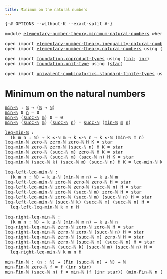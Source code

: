 ```yaml
---
title: Minimum on the natural numbers
---
```


<pre class="Agda"><a id="56" class="Symbol">{-#</a> <a id="60" class="Keyword">OPTIONS</a> <a id="68" class="Pragma">--without-K</a> <a id="80" class="Pragma">--exact-split</a> <a id="94" class="Symbol">#-}</a>

<a id="99" class="Keyword">module</a> <a id="106" href="elementary-number-theory.minimum-natural-numbers.html" class="Module">elementary-number-theory.minimum-natural-numbers</a> <a id="155" class="Keyword">where</a>

<a id="162" class="Keyword">open</a> <a id="167" class="Keyword">import</a> <a id="174" href="elementary-number-theory.inequality-natural-numbers.html" class="Module">elementary-number-theory.inequality-natural-numbers</a> <a id="226" class="Keyword">using</a> <a id="232" class="Symbol">(</a><a id="233" href="elementary-number-theory.inequality-natural-numbers.html#1780" class="Function Operator">_≤-ℕ_</a><a id="238" class="Symbol">)</a>
<a id="240" class="Keyword">open</a> <a id="245" class="Keyword">import</a> <a id="252" href="elementary-number-theory.natural-numbers.html" class="Module">elementary-number-theory.natural-numbers</a> <a id="293" class="Keyword">using</a> <a id="299" class="Symbol">(</a><a id="300" href="elementary-number-theory.natural-numbers.html#1458" class="Datatype">ℕ</a><a id="301" class="Symbol">;</a> <a id="303" href="elementary-number-theory.natural-numbers.html#1479" class="InductiveConstructor">zero-ℕ</a><a id="309" class="Symbol">;</a> <a id="311" href="elementary-number-theory.natural-numbers.html#1492" class="InductiveConstructor">succ-ℕ</a><a id="317" class="Symbol">)</a>

<a id="320" class="Keyword">open</a> <a id="325" class="Keyword">import</a> <a id="332" href="foundation.coproduct-types.html" class="Module">foundation.coproduct-types</a> <a id="359" class="Keyword">using</a> <a id="365" class="Symbol">(</a><a id="366" href="foundation.coproduct-types.html#1253" class="InductiveConstructor">inl</a><a id="369" class="Symbol">;</a> <a id="371" href="foundation.coproduct-types.html#1276" class="InductiveConstructor">inr</a><a id="374" class="Symbol">)</a>
<a id="376" class="Keyword">open</a> <a id="381" class="Keyword">import</a> <a id="388" href="foundation.unit-type.html" class="Module">foundation.unit-type</a> <a id="409" class="Keyword">using</a> <a id="415" class="Symbol">(</a><a id="416" href="foundation.unit-type.html#1108" class="InductiveConstructor">star</a><a id="420" class="Symbol">)</a>

<a id="423" class="Keyword">open</a> <a id="428" class="Keyword">import</a> <a id="435" href="univalent-combinatorics.standard-finite-types.html" class="Module">univalent-combinatorics.standard-finite-types</a> <a id="481" class="Keyword">using</a> <a id="487" class="Symbol">(</a><a id="488" href="univalent-combinatorics.standard-finite-types.html#2149" class="Function">Fin</a><a id="491" class="Symbol">)</a>
</pre>
# Minimum on the natural numbers

<pre class="Agda"><a id="min-ℕ"></a><a id="540" href="elementary-number-theory.minimum-natural-numbers.html#540" class="Function">min-ℕ</a> <a id="546" class="Symbol">:</a> <a id="548" href="elementary-number-theory.natural-numbers.html#1458" class="Datatype">ℕ</a> <a id="550" class="Symbol">→</a> <a id="552" class="Symbol">(</a><a id="553" href="elementary-number-theory.natural-numbers.html#1458" class="Datatype">ℕ</a> <a id="555" class="Symbol">→</a> <a id="557" href="elementary-number-theory.natural-numbers.html#1458" class="Datatype">ℕ</a><a id="558" class="Symbol">)</a>
<a id="560" href="elementary-number-theory.minimum-natural-numbers.html#540" class="Function">min-ℕ</a> <a id="566" class="Number">0</a> <a id="568" href="elementary-number-theory.minimum-natural-numbers.html#568" class="Bound">n</a> <a id="570" class="Symbol">=</a> <a id="572" class="Number">0</a>
<a id="574" href="elementary-number-theory.minimum-natural-numbers.html#540" class="Function">min-ℕ</a> <a id="580" class="Symbol">(</a><a id="581" href="elementary-number-theory.natural-numbers.html#1492" class="InductiveConstructor">succ-ℕ</a> <a id="588" href="elementary-number-theory.minimum-natural-numbers.html#588" class="Bound">m</a><a id="589" class="Symbol">)</a> <a id="591" class="Number">0</a> <a id="593" class="Symbol">=</a> <a id="595" class="Number">0</a>
<a id="597" href="elementary-number-theory.minimum-natural-numbers.html#540" class="Function">min-ℕ</a> <a id="603" class="Symbol">(</a><a id="604" href="elementary-number-theory.natural-numbers.html#1492" class="InductiveConstructor">succ-ℕ</a> <a id="611" href="elementary-number-theory.minimum-natural-numbers.html#611" class="Bound">m</a><a id="612" class="Symbol">)</a> <a id="614" class="Symbol">(</a><a id="615" href="elementary-number-theory.natural-numbers.html#1492" class="InductiveConstructor">succ-ℕ</a> <a id="622" href="elementary-number-theory.minimum-natural-numbers.html#622" class="Bound">n</a><a id="623" class="Symbol">)</a> <a id="625" class="Symbol">=</a> <a id="627" href="elementary-number-theory.natural-numbers.html#1492" class="InductiveConstructor">succ-ℕ</a> <a id="634" class="Symbol">(</a><a id="635" href="elementary-number-theory.minimum-natural-numbers.html#540" class="Function">min-ℕ</a> <a id="641" href="elementary-number-theory.minimum-natural-numbers.html#611" class="Bound">m</a> <a id="643" href="elementary-number-theory.minimum-natural-numbers.html#622" class="Bound">n</a><a id="644" class="Symbol">)</a>

<a id="leq-min-ℕ"></a><a id="647" href="elementary-number-theory.minimum-natural-numbers.html#647" class="Function">leq-min-ℕ</a> <a id="657" class="Symbol">:</a>
  <a id="661" class="Symbol">(</a><a id="662" href="elementary-number-theory.minimum-natural-numbers.html#662" class="Bound">k</a> <a id="664" href="elementary-number-theory.minimum-natural-numbers.html#664" class="Bound">m</a> <a id="666" href="elementary-number-theory.minimum-natural-numbers.html#666" class="Bound">n</a> <a id="668" class="Symbol">:</a> <a id="670" href="elementary-number-theory.natural-numbers.html#1458" class="Datatype">ℕ</a><a id="671" class="Symbol">)</a> <a id="673" class="Symbol">→</a> <a id="675" href="elementary-number-theory.minimum-natural-numbers.html#662" class="Bound">k</a> <a id="677" href="elementary-number-theory.inequality-natural-numbers.html#1780" class="Function Operator">≤-ℕ</a> <a id="681" href="elementary-number-theory.minimum-natural-numbers.html#664" class="Bound">m</a> <a id="683" class="Symbol">→</a> <a id="685" href="elementary-number-theory.minimum-natural-numbers.html#662" class="Bound">k</a> <a id="687" href="elementary-number-theory.inequality-natural-numbers.html#1780" class="Function Operator">≤-ℕ</a> <a id="691" href="elementary-number-theory.minimum-natural-numbers.html#666" class="Bound">n</a> <a id="693" class="Symbol">→</a> <a id="695" href="elementary-number-theory.minimum-natural-numbers.html#662" class="Bound">k</a> <a id="697" href="elementary-number-theory.inequality-natural-numbers.html#1780" class="Function Operator">≤-ℕ</a> <a id="701" class="Symbol">(</a><a id="702" href="elementary-number-theory.minimum-natural-numbers.html#540" class="Function">min-ℕ</a> <a id="708" href="elementary-number-theory.minimum-natural-numbers.html#664" class="Bound">m</a> <a id="710" href="elementary-number-theory.minimum-natural-numbers.html#666" class="Bound">n</a><a id="711" class="Symbol">)</a>
<a id="713" href="elementary-number-theory.minimum-natural-numbers.html#647" class="Function">leq-min-ℕ</a> <a id="723" href="elementary-number-theory.natural-numbers.html#1479" class="InductiveConstructor">zero-ℕ</a> <a id="730" href="elementary-number-theory.natural-numbers.html#1479" class="InductiveConstructor">zero-ℕ</a> <a id="737" href="elementary-number-theory.natural-numbers.html#1479" class="InductiveConstructor">zero-ℕ</a> <a id="744" href="elementary-number-theory.minimum-natural-numbers.html#744" class="Bound">H</a> <a id="746" href="elementary-number-theory.minimum-natural-numbers.html#746" class="Bound">K</a> <a id="748" class="Symbol">=</a> <a id="750" href="foundation.unit-type.html#1108" class="InductiveConstructor">star</a>
<a id="755" href="elementary-number-theory.minimum-natural-numbers.html#647" class="Function">leq-min-ℕ</a> <a id="765" href="elementary-number-theory.natural-numbers.html#1479" class="InductiveConstructor">zero-ℕ</a> <a id="772" href="elementary-number-theory.natural-numbers.html#1479" class="InductiveConstructor">zero-ℕ</a> <a id="779" class="Symbol">(</a><a id="780" href="elementary-number-theory.natural-numbers.html#1492" class="InductiveConstructor">succ-ℕ</a> <a id="787" href="elementary-number-theory.minimum-natural-numbers.html#787" class="Bound">n</a><a id="788" class="Symbol">)</a> <a id="790" href="elementary-number-theory.minimum-natural-numbers.html#790" class="Bound">H</a> <a id="792" href="elementary-number-theory.minimum-natural-numbers.html#792" class="Bound">K</a> <a id="794" class="Symbol">=</a> <a id="796" href="foundation.unit-type.html#1108" class="InductiveConstructor">star</a>
<a id="801" href="elementary-number-theory.minimum-natural-numbers.html#647" class="Function">leq-min-ℕ</a> <a id="811" href="elementary-number-theory.natural-numbers.html#1479" class="InductiveConstructor">zero-ℕ</a> <a id="818" class="Symbol">(</a><a id="819" href="elementary-number-theory.natural-numbers.html#1492" class="InductiveConstructor">succ-ℕ</a> <a id="826" href="elementary-number-theory.minimum-natural-numbers.html#826" class="Bound">m</a><a id="827" class="Symbol">)</a> <a id="829" href="elementary-number-theory.natural-numbers.html#1479" class="InductiveConstructor">zero-ℕ</a> <a id="836" href="elementary-number-theory.minimum-natural-numbers.html#836" class="Bound">H</a> <a id="838" href="elementary-number-theory.minimum-natural-numbers.html#838" class="Bound">K</a> <a id="840" class="Symbol">=</a> <a id="842" href="foundation.unit-type.html#1108" class="InductiveConstructor">star</a>
<a id="847" href="elementary-number-theory.minimum-natural-numbers.html#647" class="Function">leq-min-ℕ</a> <a id="857" href="elementary-number-theory.natural-numbers.html#1479" class="InductiveConstructor">zero-ℕ</a> <a id="864" class="Symbol">(</a><a id="865" href="elementary-number-theory.natural-numbers.html#1492" class="InductiveConstructor">succ-ℕ</a> <a id="872" href="elementary-number-theory.minimum-natural-numbers.html#872" class="Bound">m</a><a id="873" class="Symbol">)</a> <a id="875" class="Symbol">(</a><a id="876" href="elementary-number-theory.natural-numbers.html#1492" class="InductiveConstructor">succ-ℕ</a> <a id="883" href="elementary-number-theory.minimum-natural-numbers.html#883" class="Bound">n</a><a id="884" class="Symbol">)</a> <a id="886" href="elementary-number-theory.minimum-natural-numbers.html#886" class="Bound">H</a> <a id="888" href="elementary-number-theory.minimum-natural-numbers.html#888" class="Bound">K</a> <a id="890" class="Symbol">=</a> <a id="892" href="foundation.unit-type.html#1108" class="InductiveConstructor">star</a>
<a id="897" href="elementary-number-theory.minimum-natural-numbers.html#647" class="Function">leq-min-ℕ</a> <a id="907" class="Symbol">(</a><a id="908" href="elementary-number-theory.natural-numbers.html#1492" class="InductiveConstructor">succ-ℕ</a> <a id="915" href="elementary-number-theory.minimum-natural-numbers.html#915" class="Bound">k</a><a id="916" class="Symbol">)</a> <a id="918" class="Symbol">(</a><a id="919" href="elementary-number-theory.natural-numbers.html#1492" class="InductiveConstructor">succ-ℕ</a> <a id="926" href="elementary-number-theory.minimum-natural-numbers.html#926" class="Bound">m</a><a id="927" class="Symbol">)</a> <a id="929" class="Symbol">(</a><a id="930" href="elementary-number-theory.natural-numbers.html#1492" class="InductiveConstructor">succ-ℕ</a> <a id="937" href="elementary-number-theory.minimum-natural-numbers.html#937" class="Bound">n</a><a id="938" class="Symbol">)</a> <a id="940" href="elementary-number-theory.minimum-natural-numbers.html#940" class="Bound">H</a> <a id="942" href="elementary-number-theory.minimum-natural-numbers.html#942" class="Bound">K</a> <a id="944" class="Symbol">=</a> <a id="946" href="elementary-number-theory.minimum-natural-numbers.html#647" class="Function">leq-min-ℕ</a> <a id="956" href="elementary-number-theory.minimum-natural-numbers.html#915" class="Bound">k</a> <a id="958" href="elementary-number-theory.minimum-natural-numbers.html#926" class="Bound">m</a> <a id="960" href="elementary-number-theory.minimum-natural-numbers.html#937" class="Bound">n</a> <a id="962" href="elementary-number-theory.minimum-natural-numbers.html#940" class="Bound">H</a> <a id="964" href="elementary-number-theory.minimum-natural-numbers.html#942" class="Bound">K</a>

<a id="leq-left-leq-min-ℕ"></a><a id="967" href="elementary-number-theory.minimum-natural-numbers.html#967" class="Function">leq-left-leq-min-ℕ</a> <a id="986" class="Symbol">:</a>
  <a id="990" class="Symbol">(</a><a id="991" href="elementary-number-theory.minimum-natural-numbers.html#991" class="Bound">k</a> <a id="993" href="elementary-number-theory.minimum-natural-numbers.html#993" class="Bound">m</a> <a id="995" href="elementary-number-theory.minimum-natural-numbers.html#995" class="Bound">n</a> <a id="997" class="Symbol">:</a> <a id="999" href="elementary-number-theory.natural-numbers.html#1458" class="Datatype">ℕ</a><a id="1000" class="Symbol">)</a> <a id="1002" class="Symbol">→</a> <a id="1004" href="elementary-number-theory.minimum-natural-numbers.html#991" class="Bound">k</a> <a id="1006" href="elementary-number-theory.inequality-natural-numbers.html#1780" class="Function Operator">≤-ℕ</a> <a id="1010" class="Symbol">(</a><a id="1011" href="elementary-number-theory.minimum-natural-numbers.html#540" class="Function">min-ℕ</a> <a id="1017" href="elementary-number-theory.minimum-natural-numbers.html#993" class="Bound">m</a> <a id="1019" href="elementary-number-theory.minimum-natural-numbers.html#995" class="Bound">n</a><a id="1020" class="Symbol">)</a> <a id="1022" class="Symbol">→</a> <a id="1024" href="elementary-number-theory.minimum-natural-numbers.html#991" class="Bound">k</a> <a id="1026" href="elementary-number-theory.inequality-natural-numbers.html#1780" class="Function Operator">≤-ℕ</a> <a id="1030" href="elementary-number-theory.minimum-natural-numbers.html#993" class="Bound">m</a>
<a id="1032" href="elementary-number-theory.minimum-natural-numbers.html#967" class="Function">leq-left-leq-min-ℕ</a> <a id="1051" href="elementary-number-theory.natural-numbers.html#1479" class="InductiveConstructor">zero-ℕ</a> <a id="1058" href="elementary-number-theory.natural-numbers.html#1479" class="InductiveConstructor">zero-ℕ</a> <a id="1065" href="elementary-number-theory.natural-numbers.html#1479" class="InductiveConstructor">zero-ℕ</a> <a id="1072" href="elementary-number-theory.minimum-natural-numbers.html#1072" class="Bound">H</a> <a id="1074" class="Symbol">=</a> <a id="1076" href="foundation.unit-type.html#1108" class="InductiveConstructor">star</a>
<a id="1081" href="elementary-number-theory.minimum-natural-numbers.html#967" class="Function">leq-left-leq-min-ℕ</a> <a id="1100" href="elementary-number-theory.natural-numbers.html#1479" class="InductiveConstructor">zero-ℕ</a> <a id="1107" href="elementary-number-theory.natural-numbers.html#1479" class="InductiveConstructor">zero-ℕ</a> <a id="1114" class="Symbol">(</a><a id="1115" href="elementary-number-theory.natural-numbers.html#1492" class="InductiveConstructor">succ-ℕ</a> <a id="1122" href="elementary-number-theory.minimum-natural-numbers.html#1122" class="Bound">n</a><a id="1123" class="Symbol">)</a> <a id="1125" href="elementary-number-theory.minimum-natural-numbers.html#1125" class="Bound">H</a> <a id="1127" class="Symbol">=</a> <a id="1129" href="foundation.unit-type.html#1108" class="InductiveConstructor">star</a>
<a id="1134" href="elementary-number-theory.minimum-natural-numbers.html#967" class="Function">leq-left-leq-min-ℕ</a> <a id="1153" href="elementary-number-theory.natural-numbers.html#1479" class="InductiveConstructor">zero-ℕ</a> <a id="1160" class="Symbol">(</a><a id="1161" href="elementary-number-theory.natural-numbers.html#1492" class="InductiveConstructor">succ-ℕ</a> <a id="1168" href="elementary-number-theory.minimum-natural-numbers.html#1168" class="Bound">m</a><a id="1169" class="Symbol">)</a> <a id="1171" href="elementary-number-theory.natural-numbers.html#1479" class="InductiveConstructor">zero-ℕ</a> <a id="1178" href="elementary-number-theory.minimum-natural-numbers.html#1178" class="Bound">H</a> <a id="1180" class="Symbol">=</a> <a id="1182" href="foundation.unit-type.html#1108" class="InductiveConstructor">star</a>
<a id="1187" href="elementary-number-theory.minimum-natural-numbers.html#967" class="Function">leq-left-leq-min-ℕ</a> <a id="1206" href="elementary-number-theory.natural-numbers.html#1479" class="InductiveConstructor">zero-ℕ</a> <a id="1213" class="Symbol">(</a><a id="1214" href="elementary-number-theory.natural-numbers.html#1492" class="InductiveConstructor">succ-ℕ</a> <a id="1221" href="elementary-number-theory.minimum-natural-numbers.html#1221" class="Bound">m</a><a id="1222" class="Symbol">)</a> <a id="1224" class="Symbol">(</a><a id="1225" href="elementary-number-theory.natural-numbers.html#1492" class="InductiveConstructor">succ-ℕ</a> <a id="1232" href="elementary-number-theory.minimum-natural-numbers.html#1232" class="Bound">n</a><a id="1233" class="Symbol">)</a> <a id="1235" href="elementary-number-theory.minimum-natural-numbers.html#1235" class="Bound">H</a> <a id="1237" class="Symbol">=</a> <a id="1239" href="foundation.unit-type.html#1108" class="InductiveConstructor">star</a>
<a id="1244" href="elementary-number-theory.minimum-natural-numbers.html#967" class="Function">leq-left-leq-min-ℕ</a> <a id="1263" class="Symbol">(</a><a id="1264" href="elementary-number-theory.natural-numbers.html#1492" class="InductiveConstructor">succ-ℕ</a> <a id="1271" href="elementary-number-theory.minimum-natural-numbers.html#1271" class="Bound">k</a><a id="1272" class="Symbol">)</a> <a id="1274" class="Symbol">(</a><a id="1275" href="elementary-number-theory.natural-numbers.html#1492" class="InductiveConstructor">succ-ℕ</a> <a id="1282" href="elementary-number-theory.minimum-natural-numbers.html#1282" class="Bound">m</a><a id="1283" class="Symbol">)</a> <a id="1285" class="Symbol">(</a><a id="1286" href="elementary-number-theory.natural-numbers.html#1492" class="InductiveConstructor">succ-ℕ</a> <a id="1293" href="elementary-number-theory.minimum-natural-numbers.html#1293" class="Bound">n</a><a id="1294" class="Symbol">)</a> <a id="1296" href="elementary-number-theory.minimum-natural-numbers.html#1296" class="Bound">H</a> <a id="1298" class="Symbol">=</a>
  <a id="1302" href="elementary-number-theory.minimum-natural-numbers.html#967" class="Function">leq-left-leq-min-ℕ</a> <a id="1321" href="elementary-number-theory.minimum-natural-numbers.html#1271" class="Bound">k</a> <a id="1323" href="elementary-number-theory.minimum-natural-numbers.html#1282" class="Bound">m</a> <a id="1325" href="elementary-number-theory.minimum-natural-numbers.html#1293" class="Bound">n</a> <a id="1327" href="elementary-number-theory.minimum-natural-numbers.html#1296" class="Bound">H</a>

<a id="leq-right-leq-min-ℕ"></a><a id="1330" href="elementary-number-theory.minimum-natural-numbers.html#1330" class="Function">leq-right-leq-min-ℕ</a> <a id="1350" class="Symbol">:</a>
  <a id="1354" class="Symbol">(</a><a id="1355" href="elementary-number-theory.minimum-natural-numbers.html#1355" class="Bound">k</a> <a id="1357" href="elementary-number-theory.minimum-natural-numbers.html#1357" class="Bound">m</a> <a id="1359" href="elementary-number-theory.minimum-natural-numbers.html#1359" class="Bound">n</a> <a id="1361" class="Symbol">:</a> <a id="1363" href="elementary-number-theory.natural-numbers.html#1458" class="Datatype">ℕ</a><a id="1364" class="Symbol">)</a> <a id="1366" class="Symbol">→</a> <a id="1368" href="elementary-number-theory.minimum-natural-numbers.html#1355" class="Bound">k</a> <a id="1370" href="elementary-number-theory.inequality-natural-numbers.html#1780" class="Function Operator">≤-ℕ</a> <a id="1374" class="Symbol">(</a><a id="1375" href="elementary-number-theory.minimum-natural-numbers.html#540" class="Function">min-ℕ</a> <a id="1381" href="elementary-number-theory.minimum-natural-numbers.html#1357" class="Bound">m</a> <a id="1383" href="elementary-number-theory.minimum-natural-numbers.html#1359" class="Bound">n</a><a id="1384" class="Symbol">)</a> <a id="1386" class="Symbol">→</a> <a id="1388" href="elementary-number-theory.minimum-natural-numbers.html#1355" class="Bound">k</a> <a id="1390" href="elementary-number-theory.inequality-natural-numbers.html#1780" class="Function Operator">≤-ℕ</a> <a id="1394" href="elementary-number-theory.minimum-natural-numbers.html#1359" class="Bound">n</a>
<a id="1396" href="elementary-number-theory.minimum-natural-numbers.html#1330" class="Function">leq-right-leq-min-ℕ</a> <a id="1416" href="elementary-number-theory.natural-numbers.html#1479" class="InductiveConstructor">zero-ℕ</a> <a id="1423" href="elementary-number-theory.natural-numbers.html#1479" class="InductiveConstructor">zero-ℕ</a> <a id="1430" href="elementary-number-theory.natural-numbers.html#1479" class="InductiveConstructor">zero-ℕ</a> <a id="1437" href="elementary-number-theory.minimum-natural-numbers.html#1437" class="Bound">H</a> <a id="1439" class="Symbol">=</a> <a id="1441" href="foundation.unit-type.html#1108" class="InductiveConstructor">star</a>
<a id="1446" href="elementary-number-theory.minimum-natural-numbers.html#1330" class="Function">leq-right-leq-min-ℕ</a> <a id="1466" href="elementary-number-theory.natural-numbers.html#1479" class="InductiveConstructor">zero-ℕ</a> <a id="1473" href="elementary-number-theory.natural-numbers.html#1479" class="InductiveConstructor">zero-ℕ</a> <a id="1480" class="Symbol">(</a><a id="1481" href="elementary-number-theory.natural-numbers.html#1492" class="InductiveConstructor">succ-ℕ</a> <a id="1488" href="elementary-number-theory.minimum-natural-numbers.html#1488" class="Bound">n</a><a id="1489" class="Symbol">)</a> <a id="1491" href="elementary-number-theory.minimum-natural-numbers.html#1491" class="Bound">H</a> <a id="1493" class="Symbol">=</a> <a id="1495" href="foundation.unit-type.html#1108" class="InductiveConstructor">star</a>
<a id="1500" href="elementary-number-theory.minimum-natural-numbers.html#1330" class="Function">leq-right-leq-min-ℕ</a> <a id="1520" href="elementary-number-theory.natural-numbers.html#1479" class="InductiveConstructor">zero-ℕ</a> <a id="1527" class="Symbol">(</a><a id="1528" href="elementary-number-theory.natural-numbers.html#1492" class="InductiveConstructor">succ-ℕ</a> <a id="1535" href="elementary-number-theory.minimum-natural-numbers.html#1535" class="Bound">m</a><a id="1536" class="Symbol">)</a> <a id="1538" href="elementary-number-theory.natural-numbers.html#1479" class="InductiveConstructor">zero-ℕ</a> <a id="1545" href="elementary-number-theory.minimum-natural-numbers.html#1545" class="Bound">H</a> <a id="1547" class="Symbol">=</a> <a id="1549" href="foundation.unit-type.html#1108" class="InductiveConstructor">star</a>
<a id="1554" href="elementary-number-theory.minimum-natural-numbers.html#1330" class="Function">leq-right-leq-min-ℕ</a> <a id="1574" href="elementary-number-theory.natural-numbers.html#1479" class="InductiveConstructor">zero-ℕ</a> <a id="1581" class="Symbol">(</a><a id="1582" href="elementary-number-theory.natural-numbers.html#1492" class="InductiveConstructor">succ-ℕ</a> <a id="1589" href="elementary-number-theory.minimum-natural-numbers.html#1589" class="Bound">m</a><a id="1590" class="Symbol">)</a> <a id="1592" class="Symbol">(</a><a id="1593" href="elementary-number-theory.natural-numbers.html#1492" class="InductiveConstructor">succ-ℕ</a> <a id="1600" href="elementary-number-theory.minimum-natural-numbers.html#1600" class="Bound">n</a><a id="1601" class="Symbol">)</a> <a id="1603" href="elementary-number-theory.minimum-natural-numbers.html#1603" class="Bound">H</a> <a id="1605" class="Symbol">=</a> <a id="1607" href="foundation.unit-type.html#1108" class="InductiveConstructor">star</a>
<a id="1612" href="elementary-number-theory.minimum-natural-numbers.html#1330" class="Function">leq-right-leq-min-ℕ</a> <a id="1632" class="Symbol">(</a><a id="1633" href="elementary-number-theory.natural-numbers.html#1492" class="InductiveConstructor">succ-ℕ</a> <a id="1640" href="elementary-number-theory.minimum-natural-numbers.html#1640" class="Bound">k</a><a id="1641" class="Symbol">)</a> <a id="1643" class="Symbol">(</a><a id="1644" href="elementary-number-theory.natural-numbers.html#1492" class="InductiveConstructor">succ-ℕ</a> <a id="1651" href="elementary-number-theory.minimum-natural-numbers.html#1651" class="Bound">m</a><a id="1652" class="Symbol">)</a> <a id="1654" class="Symbol">(</a><a id="1655" href="elementary-number-theory.natural-numbers.html#1492" class="InductiveConstructor">succ-ℕ</a> <a id="1662" href="elementary-number-theory.minimum-natural-numbers.html#1662" class="Bound">n</a><a id="1663" class="Symbol">)</a> <a id="1665" href="elementary-number-theory.minimum-natural-numbers.html#1665" class="Bound">H</a> <a id="1667" class="Symbol">=</a>
  <a id="1671" href="elementary-number-theory.minimum-natural-numbers.html#1330" class="Function">leq-right-leq-min-ℕ</a> <a id="1691" href="elementary-number-theory.minimum-natural-numbers.html#1640" class="Bound">k</a> <a id="1693" href="elementary-number-theory.minimum-natural-numbers.html#1651" class="Bound">m</a> <a id="1695" href="elementary-number-theory.minimum-natural-numbers.html#1662" class="Bound">n</a> <a id="1697" href="elementary-number-theory.minimum-natural-numbers.html#1665" class="Bound">H</a>

<a id="min-Fin-ℕ"></a><a id="1700" href="elementary-number-theory.minimum-natural-numbers.html#1700" class="Function">min-Fin-ℕ</a> <a id="1710" class="Symbol">:</a> <a id="1712" class="Symbol">(</a><a id="1713" href="elementary-number-theory.minimum-natural-numbers.html#1713" class="Bound">n</a> <a id="1715" class="Symbol">:</a> <a id="1717" href="elementary-number-theory.natural-numbers.html#1458" class="Datatype">ℕ</a><a id="1718" class="Symbol">)</a> <a id="1720" class="Symbol">→</a> <a id="1722" class="Symbol">(</a><a id="1723" href="univalent-combinatorics.standard-finite-types.html#2149" class="Function">Fin</a> <a id="1727" class="Symbol">(</a><a id="1728" href="elementary-number-theory.natural-numbers.html#1492" class="InductiveConstructor">succ-ℕ</a> <a id="1735" href="elementary-number-theory.minimum-natural-numbers.html#1713" class="Bound">n</a><a id="1736" class="Symbol">)</a> <a id="1738" class="Symbol">→</a> <a id="1740" href="elementary-number-theory.natural-numbers.html#1458" class="Datatype">ℕ</a><a id="1741" class="Symbol">)</a> <a id="1743" class="Symbol">→</a> <a id="1745" href="elementary-number-theory.natural-numbers.html#1458" class="Datatype">ℕ</a>
<a id="1747" href="elementary-number-theory.minimum-natural-numbers.html#1700" class="Function">min-Fin-ℕ</a> <a id="1757" href="elementary-number-theory.natural-numbers.html#1479" class="InductiveConstructor">zero-ℕ</a> <a id="1764" href="elementary-number-theory.minimum-natural-numbers.html#1764" class="Bound">f</a> <a id="1766" class="Symbol">=</a> <a id="1768" href="elementary-number-theory.minimum-natural-numbers.html#1764" class="Bound">f</a> <a id="1770" class="Symbol">(</a><a id="1771" href="foundation.coproduct-types.html#1276" class="InductiveConstructor">inr</a> <a id="1775" href="foundation.unit-type.html#1108" class="InductiveConstructor">star</a><a id="1779" class="Symbol">)</a>
<a id="1781" href="elementary-number-theory.minimum-natural-numbers.html#1700" class="Function">min-Fin-ℕ</a> <a id="1791" class="Symbol">(</a><a id="1792" href="elementary-number-theory.natural-numbers.html#1492" class="InductiveConstructor">succ-ℕ</a> <a id="1799" href="elementary-number-theory.minimum-natural-numbers.html#1799" class="Bound">n</a><a id="1800" class="Symbol">)</a> <a id="1802" href="elementary-number-theory.minimum-natural-numbers.html#1802" class="Bound">f</a> <a id="1804" class="Symbol">=</a> <a id="1806" href="elementary-number-theory.minimum-natural-numbers.html#540" class="Function">min-ℕ</a> <a id="1812" class="Symbol">(</a><a id="1813" href="elementary-number-theory.minimum-natural-numbers.html#1802" class="Bound">f</a> <a id="1815" class="Symbol">(</a><a id="1816" href="foundation.coproduct-types.html#1276" class="InductiveConstructor">inr</a> <a id="1820" href="foundation.unit-type.html#1108" class="InductiveConstructor">star</a><a id="1824" class="Symbol">))</a> <a id="1827" class="Symbol">(</a><a id="1828" href="elementary-number-theory.minimum-natural-numbers.html#1700" class="Function">min-Fin-ℕ</a> <a id="1838" href="elementary-number-theory.minimum-natural-numbers.html#1799" class="Bound">n</a> <a id="1840" class="Symbol">(λ</a> <a id="1843" href="elementary-number-theory.minimum-natural-numbers.html#1843" class="Bound">k</a> <a id="1845" class="Symbol">→</a> <a id="1847" href="elementary-number-theory.minimum-natural-numbers.html#1802" class="Bound">f</a> <a id="1849" class="Symbol">(</a><a id="1850" href="foundation.coproduct-types.html#1253" class="InductiveConstructor">inl</a> <a id="1854" href="elementary-number-theory.minimum-natural-numbers.html#1843" class="Bound">k</a><a id="1855" class="Symbol">)))</a>
</pre>